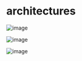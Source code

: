 # architectures

![image](https://github.com/maryartkey/architectures/assets/35896507/48970e9f-2e55-40a9-a552-b6b17d938859)

![image](https://github.com/maryartkey/architectures/assets/35896507/126856f6-3903-4d3a-b4d6-0ea91b696462)

![image](https://github.com/maryartkey/architectures/assets/35896507/7dd3dc84-598b-4ac6-baba-2ef719da1b1f)
